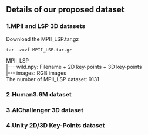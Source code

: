 
## Details of our proposed dataset


### 1.MPII and LSP 3D datasets

Download the MPII_LSP.tar.gz
    
    tar -zxvf MPII_LSP.tar.gz

MPII_LSP  
|--- wild.npy: Filename + 2D key-points + 3D key-points  
|--- images: RGB images  
The number of MPII_LSP dataset: 9131  

### 2.Human3.6M dataset



### 3.AIChallenger 3D dataset



### 4.Unity 2D/3D Key-Points dataset



